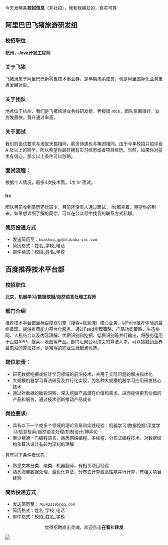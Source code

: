 今天发两条**校招信息**（非社招），我和我朋友的，真实可靠

## 阿里巴巴飞猪旅游研发组

### 校招职位

**杭州，Java开发工程师**

### 关于飞猪

飞猪隶属于阿里巴巴新零售技术事业群，是早期淘系成员，也是阿里国际化业务重点发展对象。

### 关于团队

地点位于杭州，我们是飞猪旅游业务线研发组，老板很 nice，团队氛围很好，业务发展快，晋升通过率高。

### 关于面试

我们的面试要求与淘宝天猫相同，薪资待遇也与集团相同。由于今年校招只招评级 A 及以上的同学，所以希望你最好拥有实习经历或者项目经历。当然，如果你对技术有信心，那么以上条件可以忽略。

### 面试流程：

根据个人情况，最多4次技术面，1次 hr 面试。

### hc

团队目前收到简历还比较少，目前还没有人通过面试， hc都空着，期望你的到来。如果想详细了解的同学，可以在公众号中找我的联系方式私聊。

### 简历投递方式

- 发送简历至：`huashou.gp@alibaba-inc.com`
- 简历格式：姓名_学校_电话
- 邮件格式：校招_姓名_学校

## 百度推荐技术平台部

### 校招职位

**北京，机器学习/数据挖掘/自然语言处理工程师**

### 部门介绍

推荐技术平台部坐标百度双引擎（搜索+信息流）核心业务，以Feed推荐体验的最终呈现，提供推荐能力平台化服务。通过Feed推荐策略、产品功能策略、生态协同、人机结合以及内容理解、优质识别和挖掘、低质识别等并行输出，将服务运用于百度APP、搜索、地图等产品。部门汇聚公司顶尖的算法人才，可以接触到业界最前沿的算法技术，是难得的职业生涯起点优选。

### 岗位职责：

- 研究数据挖掘或统计学习领域的前沿技术，并用于实际问题的解决和优化
- 大规模机器学习算法研究及并行化实现，为各种大规模机器学习应用研发核心技术
- 通过对数据的敏锐洞察，深入挖掘产品潜在价值和需求，进而提供更有价值的产品和服务，通过技术创新推动产品成长

### 岗位要求:

- 具有以下一个或多个领域的理论背景和实践经验：机器学习/数据挖掘/深度学习/信息检索/自然语言处理/机制设计/博弈论
- 至少精通一门编程语言，熟悉网络编程、多线程、分布式编程技术，对数据结构和算法设计有较为深刻的理解

具有以下条件者优先：

- 熟悉文本分类、聚类、机器翻译，有相关项目经验
- 熟悉海量数据处理、最优化算法、分布式计算或高性能并行计算，有相关项目经验

### 简历投递方式

- 发送简历至：`765422195@qq.com`
- 简历格式：姓名_学校_电话
- 邮件格式：校招_姓名_学校

<span style="display:block;text-align:center;">觉得招聘直击灵魂，欢迎点击<strong>在看</strong>和<strong>转发</strong></span>

![](https://i.loli.net/2019/05/20/5ce23b33cc01d73486.gif)